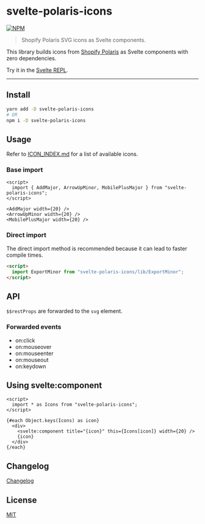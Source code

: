 # svelte-polaris-icons

[![NPM][npm]][npm-url]

> Shopify Polaris SVG icons as Svelte components.

This library builds icons from [Shopify Polaris](https://polaris-icons.shopify.com/) as Svelte components with zero dependencies.

Try it in the [Svelte REPL](https://svelte.dev/repl/52cb5e5d624b4f2cbb60a110b76161f0?version=3.30.0).

<!-- REPO_URL -->

---

<!-- TOC -->

## Install

```bash
yarn add -D svelte-polaris-icons
# OR
npm i -D svelte-polaris-icons
```

## Usage

Refer to [ICON_INDEX.md](./ICON_INDEX.md) for a list of available icons.

### Base import

```svelte
<script>
  import { AddMajor, ArrowUpMinor, MobilePlusMajor } from "svelte-polaris-icons";
</script>

<AddMajor width={20} />
<ArrowUpMinor width={20} />
<MobilePlusMajor width={20} />
```

### Direct import

The direct import method is recommended because it can lead to faster compile times.

<!-- prettier-ignore-start -->
```html
<script>
  import ExportMinor from "svelte-polaris-icons/lib/ExportMinor";
</script>
```
<!-- prettier-ignore-end -->

## API

`$$restProps` are forwarded to the `svg` element.

### Forwarded events

- on:click
- on:mouseover
- on:mouseenter
- on:mouseout
- on:keydown

## Using svelte:component

```svelte
<script>
  import * as Icons from "svelte-polaris-icons";
</script>

{#each Object.keys(Icons) as icon}
  <div>
    <svelte:component title="{icon}" this={Icons[icon]} width={20} />
    {icon}
  </div>
{/each}
```

## Changelog

[Changelog](CHANGELOG.md)

## License

[MIT](LICENSE)

[npm]: https://img.shields.io/npm/v/svelte-polaris-icons.svg?color=%23ff3e00&style=for-the-badge
[npm-url]: https://npmjs.com/package/svelte-polaris-icons
